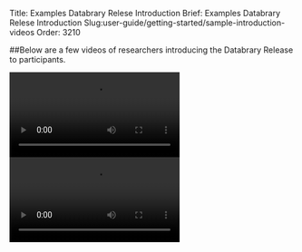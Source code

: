 Title: Examples Databrary Relese Introduction
Brief: Examples Databrary Relese Introduction
Slug:user-guide/getting-started/sample-introduction-videos
Order: 3210

##Below are a few videos of researchers introducing the Databrary Release to participants. 

<video controls>
<source src="/video/example-video-1.mp4" type="video/mp4">
</video>

<video controls>
<source src="/video/example-video-2.mp4" type="video/mp4">
</video>
